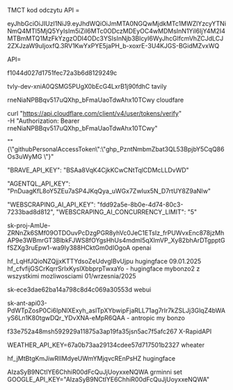 TMCT kod odczytu API  = 

eyJhbGciOiJIUzI1NiJ9.eyJhdWQiOiJmMTA0NGQwMjdkMTc1MWZlYzcyYTNiNmQ4MTI5MjQ5YyIsIm5iZiI6MTc0ODczMDEyOC4wMDMsInN1YiI6IjY4M2I4MTBmMTQ1MzFkYzgzODI4ODc3YSIsInNjb3BlcyI6WyJhcGlfcmVhZCJdLCJ2ZXJzaW9uIjoxfQ.3RV1KwYxPYE5jaPH_b-xoxrE-3U4KJGS-BGidMZvxWQ

API=

f1044d027d1751fec72a3b6d8129249c


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     tavily 

rneNiaNPBBqv517uQXhp_bFmaUaoTdwAhx10TCwy   cloudfare

curl "https://api.cloudflare.com/client/v4/user/tokens/verify" \
     -H "Authorization: Bearer rneNiaNPBBqv517uQXhp_bFmaUaoTdwAhx10TCwy"

 "\"{\\\"githubPersonalAccessToken\\\":\\\"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 \\\"}\"

 "BRAVE_API_KEY": "BSAa8VqK4CjkKCwCNtTqlCDMcLLDvWD"

  "AGENTQL_API_KEY": "PnDuagKfL8oY5ZEu7aSP4JKqQya_uWGx7ZwIux5N_D7rtUY8Z9aNIw"

  "WEBSCRAPING_AI_API_KEY": "fdd92a5e-8b0e-4d74-80c3-7233bad8d812",
        "WEBSCRAPING_AI_CONCURRENCY_LIMIT": "5"

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
openai

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 hugingface 09.01.2025
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   - hugingface mybonzo2 z wszystkimi mozliwosciami 01/wrzesnia/2025

sk-ece3dae62ba14a798c8d4c069a30553d  webui

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   - antropic  my bonzo


f33e752a48msh592929a11875a3ap19fa35jsn5ac7f5afc267      X-RapidAPI

WEATHER_API_KEY=67a0b73aa29134cdee57d717501b2327  wheater

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               hugingface

AIzaSyB9NCtIYE6ChhiR00dFcQuJjUoyxxeNQWA  grminni         set GOOGLE_API_KEY="AIzaSyB9NCtIYE6ChhiR00dFcQuJjUoyxxeNQWA"


